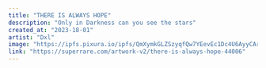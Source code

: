 ```yaml
---
title: "THERE IS ALWAYS HOPE"
description: "Only in Darkness can you see the stars"
created_at: "2023-18-01"
artist: "Dxl"
image: "https://ipfs.pixura.io/ipfs/QmXymkGLZSzyqfQw7YEevEc1Dc4U6AyyCArQXgFs2pF6xf/BBCE86DC-320E-46FF-B7B8-76B23D31AC30.png"
link: "https://superrare.com/artwork-v2/there-is-always-hope-44006"
---
```

